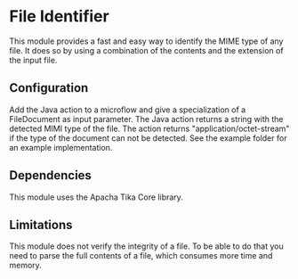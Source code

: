 # File Identifier
This module provides a fast and easy way to identify the MIME type of any file. It does so by using a combination of the contents and the extension of the input file. 

## Configuration
Add the Java action to a microflow and give a specialization of a FileDocument as input parameter. The Java action returns a string with the detected MIMI type of the file. The action returns "application/octet-stream" if the type of the document can not be detected. See the example folder for an example implementation.

## Dependencies
This module uses the Apacha Tika Core library.

## Limitations
This module does not verify the integrity of a file. To be able to do that you need to parse the full contents of a file, which consumes more time and memory. 
